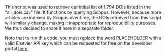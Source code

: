 This script was used to retrieve our initial list of 1,794 DOIs listed in the "all_dois.csv" file. It functions by querying Scopus. However, because more articles are indexed by Scopus over time, the DOIs retrieved from this script will similarly change, making it inappropriate for reproducibility purposes. We thus decided to share it here in a separate folder. 

Note that to run this code, you must replace the word PLACEHOLDER with a valid Elsevier API key which can be requested for free on the developer portal [here](https://dev.elsevier.com/).
